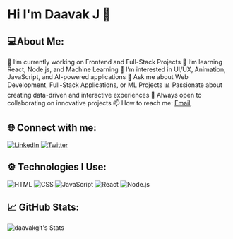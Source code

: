 # Hi I'm Daavak J 👋

## 💻About Me:
🔭 I’m currently working on Frontend and Full-Stack Projects
🌱 I’m learning React, Node.js, and Machine Learning
🧠 I’m interested in UI/UX, Animation, JavaScript, and AI-powered applications
💬 Ask me about Web Development, Full-Stack Applications, or ML Projects
📊 Passionate about creating data-driven and interactive experiences
🤝 Always open to collaborating on innovative projects
📫 How to reach me: [Email](daavakcs23@gmail.com),

## 🌐 Connect with me:
[![LinkedIn](https://img.shields.io/badge/LinkedIn-blue?logo=linkedin&logoColor=white)](https://www.linkedin.com/in/daavak-j-4440a7326/)
[![Twitter](https://img.shields.io/badge/Twitter-black?logo=twitter&logoColor=white)](https://twitter.com/yourprofile)

## ⚙️ Technologies I Use:
![HTML](https://img.shields.io/badge/HTML5-E34F26?logo=html5&logoColor=white)
![CSS](https://img.shields.io/badge/CSS3-1572B6?logo=css3&logoColor=white)
![JavaScript](https://img.shields.io/badge/JavaScript-F7DF1E?logo=javascript&logoColor=black)
![React](https://img.shields.io/badge/React-20232A?logo=react&logoColor=61DAFB)
![Node.js](https://img.shields.io/badge/Node.js-339933?logo=nodedotjs&logoColor=white)

## 📈 GitHub Stats:
![daavakgit's Stats](https://github-readme-stats.vercel.app/api?username=daavakgit&theme=algolia&show_icons=true&hide_border=true&count_private=true)

